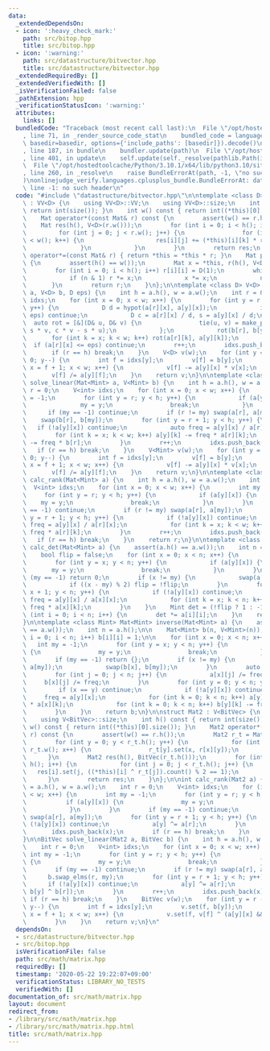 ```yaml
---
data:
  _extendedDependsOn:
  - icon: ':heavy_check_mark:'
    path: src/bitop.hpp
    title: src/bitop.hpp
  - icon: ':warning:'
    path: src/datastructure/bitvector.hpp
    title: src/datastructure/bitvector.hpp
  _extendedRequiredBy: []
  _extendedVerifiedWith: []
  _isVerificationFailed: false
  _pathExtension: hpp
  _verificationStatusIcon: ':warning:'
  attributes:
    links: []
  bundledCode: "Traceback (most recent call last):\n  File \"/opt/hostedtoolcache/Python/3.10.1/x64/lib/python3.10/site-packages/onlinejudge_verify/documentation/build.py\"\
    , line 71, in _render_source_code_stat\n    bundled_code = language.bundle(stat.path,\
    \ basedir=basedir, options={'include_paths': [basedir]}).decode()\n  File \"/opt/hostedtoolcache/Python/3.10.1/x64/lib/python3.10/site-packages/onlinejudge_verify/languages/cplusplus.py\"\
    , line 187, in bundle\n    bundler.update(path)\n  File \"/opt/hostedtoolcache/Python/3.10.1/x64/lib/python3.10/site-packages/onlinejudge_verify/languages/cplusplus_bundle.py\"\
    , line 401, in update\n    self.update(self._resolve(pathlib.Path(included), included_from=path))\n\
    \  File \"/opt/hostedtoolcache/Python/3.10.1/x64/lib/python3.10/site-packages/onlinejudge_verify/languages/cplusplus_bundle.py\"\
    , line 260, in _resolve\n    raise BundleErrorAt(path, -1, \"no such header\"\
    )\nonlinejudge_verify.languages.cplusplus_bundle.BundleErrorAt: datastructure/bitvector.hpp:\
    \ line -1: no such header\n"
  code: "#include \"datastructure/bitvector.hpp\"\n\ntemplate <class D> struct Mat\
    \ : VV<D> {\n    using VV<D>::VV;\n    using VV<D>::size;\n    int h() const {\
    \ return int(size()); }\n    int w() const { return int((*this)[0].size()); }\n\
    \    Mat operator*(const Mat& r) const {\n        assert(w() == r.h());\n    \
    \    Mat res(h(), V<D>(r.w()));\n        for (int i = 0; i < h(); i++) {\n   \
    \         for (int j = 0; j < r.w(); j++) {\n                for (int k = 0; k\
    \ < w(); k++) {\n                    res[i][j] += (*this)[i][k] * r[k][j];\n \
    \               }\n            }\n        }\n        return res;\n    }\n    Mat&\
    \ operator*=(const Mat& r) { return *this = *this * r; }\n    Mat pow(ll n) const\
    \ {\n        assert(h() == w());\n        Mat x = *this, r(h(), V<D>(w()));\n\
    \        for (int i = 0; i < h(); i++) r[i][i] = D(1);\n        while (n) {\n\
    \            if (n & 1) r *= x;\n            x *= x;\n            n >>= 1;\n \
    \       }\n        return r;\n    }\n};\n\ntemplate <class D> V<D> solve_linear(Mat<D>\
    \ a, V<D> b, D eps) {\n    int h = a.h(), w = a.w();\n    int r = 0;\n    V<int>\
    \ idxs;\n    for (int x = 0; x < w; x++) {\n        for (int y = r + 1; y < h;\
    \ y++) {\n            D d = hypot(a[r][x], a[y][x]);\n            if (abs(d) <=\
    \ eps) continue;\n            D c = a[r][x] / d, s = a[y][x] / d;\n          \
    \  auto rot = [&](D& u, D& v) {\n                tie(u, v) = make_pair(c * u +\
    \ s * v, c * v - s * u);\n            };\n            rot(b[r], b[y]);\n     \
    \       for (int k = x; k < w; k++) rot(a[r][k], a[y][k]);\n        }\n      \
    \  if (a[r][x] <= eps) continue;\n        r++;\n        idxs.push_back(x);\n \
    \       if (r == h) break;\n    }\n    V<D> v(w);\n    for (int y = r - 1; y >=\
    \ 0; y--) {\n        int f = idxs[y];\n        v[f] = b[y];\n        for (int\
    \ x = f + 1; x < w; x++) {\n            v[f] -= a[y][x] * v[x];\n        }\n \
    \       v[f] /= a[y][f];\n    }\n    return v;\n}\n\ntemplate <class Mint> V<Mint>\
    \ solve_linear(Mat<Mint> a, V<Mint> b) {\n    int h = a.h(), w = a.w();\n    int\
    \ r = 0;\n    V<int> idxs;\n    for (int x = 0; x < w; x++) {\n        int my\
    \ = -1;\n        for (int y = r; y < h; y++) {\n            if (a[y][x]) {\n \
    \               my = y;\n                break;\n            }\n        }\n  \
    \      if (my == -1) continue;\n        if (r != my) swap(a[r], a[my]);\n    \
    \    swap(b[r], b[my]);\n        for (int y = r + 1; y < h; y++) {\n         \
    \   if (!a[y][x]) continue;\n            auto freq = a[y][x] / a[r][x];\n    \
    \        for (int k = x; k < w; k++) a[y][k] -= freq * a[r][k];\n            b[y]\
    \ -= freq * b[r];\n        }\n        r++;\n        idxs.push_back(x);\n     \
    \   if (r == h) break;\n    }\n    V<Mint> v(w);\n    for (int y = r - 1; y >=\
    \ 0; y--) {\n        int f = idxs[y];\n        v[f] = b[y];\n        for (int\
    \ x = f + 1; x < w; x++) {\n            v[f] -= a[y][x] * v[x];\n        }\n \
    \       v[f] /= a[y][f];\n    }\n    return v;\n}\n\ntemplate <class Mint> int\
    \ calc_rank(Mat<Mint> a) {\n    int h = a.h(), w = a.w();\n    int r = 0;\n  \
    \  V<int> idxs;\n    for (int x = 0; x < w; x++) {\n        int my = -1;\n   \
    \     for (int y = r; y < h; y++) {\n            if (a[y][x]) {\n            \
    \    my = y;\n                break;\n            }\n        }\n        if (my\
    \ == -1) continue;\n        if (r != my) swap(a[r], a[my]);\n        for (int\
    \ y = r + 1; y < h; y++) {\n            if (!a[y][x]) continue;\n            auto\
    \ freq = a[y][x] / a[r][x];\n            for (int k = x; k < w; k++) a[y][k] -=\
    \ freq * a[r][k];\n        }\n        r++;\n        idxs.push_back(x);\n     \
    \   if (r == h) break;\n    }\n    return r;\n}\n\ntemplate <class Mint> Mint\
    \ calc_det(Mat<Mint> a) {\n    assert(a.h() == a.w());\n    int n = a.h();\n\n\
    \    bool flip = false;\n    for (int x = 0; x < n; x++) {\n        int my = -1;\n\
    \        for (int y = x; y < n; y++) {\n            if (a[y][x]) {\n         \
    \       my = y;\n                break;\n            }\n        }\n        if\
    \ (my == -1) return 0;\n        if (x != my) {\n            swap(a[x], a[my]);\n\
    \            if ((x - my) % 2) flip = !flip;\n        }\n        for (int y =\
    \ x + 1; y < n; y++) {\n            if (!a[y][x]) continue;\n            auto\
    \ freq = a[y][x] / a[x][x];\n            for (int k = x; k < n; k++) a[y][k] -=\
    \ freq * a[x][k];\n        }\n    }\n    Mint det = (!flip ? 1 : -1);\n    for\
    \ (int i = 0; i < n; i++) {\n        det *= a[i][i];\n    }\n    return det;\n\
    }\n\ntemplate <class Mint> Mat<Mint> inverse(Mat<Mint> a) {\n    assert(a.h()\
    \ == a.w());\n    int n = a.h();\n\n    Mat<Mint> b(n, V<Mint>(n));\n    for (int\
    \ i = 0; i < n; i++) b[i][i] = 1;\n\n    for (int x = 0; x < n; x++) {\n     \
    \   int my = -1;\n        for (int y = x; y < n; y++) {\n            if (a[y][x])\
    \ {\n                my = y;\n                break;\n            }\n        }\n\
    \        if (my == -1) return {};\n        if (x != my) {\n            swap(a[x],\
    \ a[my]);\n            swap(b[x], b[my]);\n        }\n        auto freq = a[x][x];\n\
    \        for (int j = 0; j < n; j++) {\n            a[x][j] /= freq;\n       \
    \     b[x][j] /= freq;\n        }\n        for (int y = 0; y < n; y++) {\n   \
    \         if (x == y) continue;\n            if (!a[y][x]) continue;\n       \
    \     freq = a[y][x];\n            for (int k = 0; k < n; k++) a[y][k] -= freq\
    \ * a[x][k];\n            for (int k = 0; k < n; k++) b[y][k] -= freq * b[x][k];\n\
    \        }\n    }\n    return b;\n}\n\nstruct Mat2 : V<BitVec> {\n    using V<BitVec>::V;\n\
    \    using V<BitVec>::size;\n    int h() const { return int(size()); }\n    int\
    \ w() const { return int((*this)[0].size()); }\n    Mat2 operator*(const Mat2&\
    \ r) const {\n        assert(w() == r.h());\n        Mat2 r_t = Mat2(r.h(), BitVec(r.w()));\n\
    \        for (int y = 0; y < r_t.h(); y++) {\n            for (int x = 0; x <\
    \ r_t.w(); x++) {\n                r_t[y].set(x, r[x][y]);\n            }\n  \
    \      }\n        Mat2 res(h(), BitVec(r_t.h()));\n        for (int i = 0; i <\
    \ h(); i++) {\n            for (int j = 0; j < r_t.h(); j++) {\n             \
    \   res[i].set(j, ((*this)[i] ^ r_t[j]).count() % 2 == 1);\n            }\n  \
    \      }\n        return res;\n    }\n};\n\nint calc_rank(Mat2 a) {\n    int h\
    \ = a.h(), w = a.w();\n    int r = 0;\n    V<int> idxs;\n    for (int x = 0; x\
    \ < w; x++) {\n        int my = -1;\n        for (int y = r; y < h; y++) {\n \
    \           if (a[y][x]) {\n                my = y;\n                break;\n\
    \            }\n        }\n        if (my == -1) continue;\n        if (r != my)\
    \ swap(a[r], a[my]);\n        for (int y = r + 1; y < h; y++) {\n            if\
    \ (!a[y][x]) continue;\n            a[y] ^= a[r];\n        }\n        r++;\n \
    \       idxs.push_back(x);\n        if (r == h) break;\n    }\n    return r;\n\
    }\n\nBitVec solve_linear(Mat2 a, BitVec b) {\n    int h = a.h(), w = a.w();\n\
    \    int r = 0;\n    V<int> idxs;\n    for (int x = 0; x < w; x++) {\n       \
    \ int my = -1;\n        for (int y = r; y < h; y++) {\n            if (a[y][x])\
    \ {\n                my = y;\n                break;\n            }\n        }\n\
    \        if (my == -1) continue;\n        if (r != my) swap(a[r], a[my]);\n  \
    \      b.swap_elms(r, my);\n        for (int y = r + 1; y < h; y++) {\n      \
    \      if (!a[y][x]) continue;\n            a[y] ^= a[r];\n            b.set(y,\
    \ b[y] ^ b[r]);\n        }\n        r++;\n        idxs.push_back(x);\n       \
    \ if (r == h) break;\n    }\n    BitVec v(w);\n    for (int y = r - 1; y >= 0;\
    \ y--) {\n        int f = idxs[y];\n        v.set(f, b[y]);\n        for (int\
    \ x = f + 1; x < w; x++) {\n            v.set(f, v[f] ^ (a[y][x] && v[x]));\n\
    \        }\n    }\n    return v;\n}\n"
  dependsOn:
  - src/datastructure/bitvector.hpp
  - src/bitop.hpp
  isVerificationFile: false
  path: src/math/matrix.hpp
  requiredBy: []
  timestamp: '2020-05-22 19:22:07+09:00'
  verificationStatus: LIBRARY_NO_TESTS
  verifiedWith: []
documentation_of: src/math/matrix.hpp
layout: document
redirect_from:
- /library/src/math/matrix.hpp
- /library/src/math/matrix.hpp.html
title: src/math/matrix.hpp
---
```

